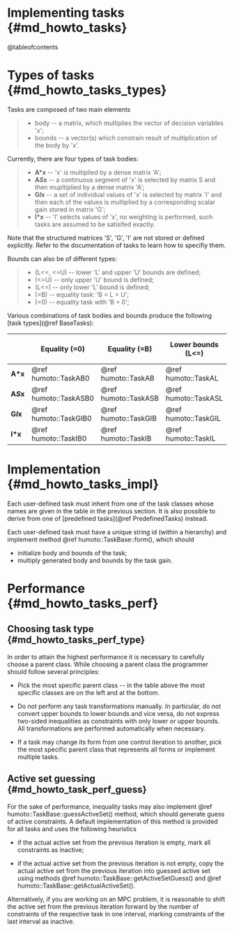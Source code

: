 Implementing tasks      {#md_howto_tasks}
==================

@tableofcontents


Types of tasks          {#md_howto_tasks_types}
==============

Tasks are composed of two main elements

> * body -- a matrix, which multiplies the vector of decision variables 'x';
> * bounds -- a vector(s) which constrain result of multiplication of the body
>   by 'x'.


Currently, there are four types of task bodies:

> * **A*x**   -- 'x' is multiplied by a dense matrix 'A';
> * **A*S*x** -- a continuous segment of 'x' is selected by matrix S and then
>   mupltiplied by a dense matrix 'A';
> * **G*I*x** -- a set of individual values of 'x' is selected by matrix 'I' and
>   then each of the values is multiplied by a corresponding scalar gain stored
>   in matrix 'G';
> * **I*x**   -- 'I' selects values of 'x', no weighting is performed, such tasks
>   are assumed to be satisifed exactly.

Note that the structured matrices 'S', 'G', 'I' are not stored or defined
explicitly. Refer to the documentation of tasks to learn how to specifiy them.


Bounds can also be of different types:
> * (L<=, <=U)  -- lower 'L' and upper 'U' bounds are defined;
> * (<=U)       -- only upper 'U' bound is defined;
> * (L<=)       -- only lower 'L' bound is defined;
> * (=B)        -- equality task: 'B = L = U';
> * (=0)        -- equality task with 'B = 0';


Various combinations of task bodies and bounds produce the following
[task types](@ref BaseTasks):

|           | Equality (=0)         | Equality (=B)        | Lower bounds (L<=)   | Upper bounds (<=U)   | Lower and upper bounds <br/> (L<=, <=U)
|-----------|-----------------------|----------------------|----------------------|----------------------|----------------------------------
| **A*x**   | @ref humoto::TaskAB0  | @ref humoto::TaskAB  | @ref humoto::TaskAL  | @ref humoto::TaskAU  | @ref humoto::TaskALU
| **A*S*x** | @ref humoto::TaskASB0 | @ref humoto::TaskASB | @ref humoto::TaskASL | @ref humoto::TaskASU | @ref humoto::TaskASLU
| **G*I*x** | @ref humoto::TaskGIB0 | @ref humoto::TaskGIB | @ref humoto::TaskGIL | @ref humoto::TaskGIU | @ref humoto::TaskGILU
| **I*x**   | @ref humoto::TaskIB0  | @ref humoto::TaskIB  | @ref humoto::TaskIL  | @ref humoto::TaskIU  | @ref humoto::TaskILU



Implementation      {#md_howto_tasks_impl}
==============

Each user-defined task must inherit from one of the task classes whose names
are given in the table in the previous section. It is also possible to derive
from one of [predefined tasks](@ref PredefinedTasks) instead.

Each user-defined task must have a unique string id (within a hierarchy) and
implement method @ref humoto::TaskBase::form(), which should

* initialize body and bounds of the task;
* multiply generated body and bounds by the task gain.



Performance     {#md_howto_tasks_perf}
===========

Choosing task type          {#md_howto_tasks_perf_type}
------------------

In order to attain the highest performance it is necessary to carefully choose
a parent class. While choosing a parent class the programmer should follow
several principles:

* Pick the most specific parent class -- in the table above the most specific
  classes are on the left and at the bottom.

* Do not perform any task transformations manually. In particular, do not
  convert upper bounds to lower bounds and vice versa, do not express two-sided
  inequalities as constraints with only lower or upper bounds. All
  transformations are performed automatically when necessary.

* If a task may change its form from one control iteration to another, pick the
  most specific parent class that represents all forms or implement multiple
  tasks.


Active set guessing         {#md_howto_task_perf_guess}
-------------------

For the sake of performance, inequality tasks may also implement
@ref humoto::TaskBase::guessActiveSet() method, which should generate guess of
active constraints. A default implementation of this method is provided for all
tasks and uses the following heuristics

* if the actual active set from the previous iteration is empty, mark all
  constraints as inactive;

* if the actual active set from the previous iteration is not empty, copy the
  actual active set from the previous iteration into guessed active set using
  methods @ref humoto::TaskBase::getActiveSetGuess() and
  @ref humoto::TaskBase::getActualActiveSet().

Alternatively, if you are working on an MPC problem, it is reasonable to shift
the active set from the previous iteration forward by the number of constraints
of the respective task in one interval, marking constraints of the last
interval as inactive.
